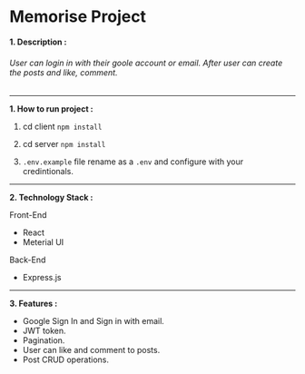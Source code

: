 # Memorise Project

**1. Description :**

###### User can login in with their goole account or email. After user can create the posts and like, comment.

---

**1. How to run project :**

1. cd client `npm install`

2. cd server `npm install`
3. `.env.example` file rename as a `.env` and configure with your credintionals.

---

**2. Technology Stack :**

Front-End

- React
- Meterial UI

Back-End

- Express.js

---

**3. Features :**

- Google Sign In and Sign in with email.
- JWT token.
- Pagination.
- User can like and comment to posts.
- Post CRUD operations.
